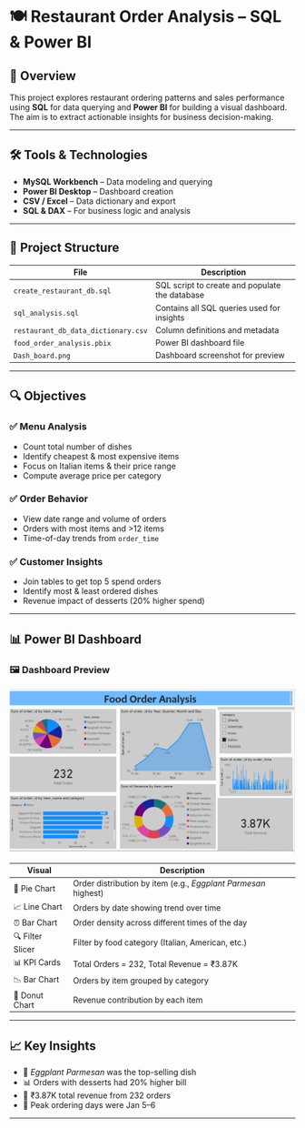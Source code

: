 # 🍽️ Restaurant Order Analysis – SQL & Power BI

## 📌 Overview
This project explores restaurant ordering patterns and sales performance using **SQL** for data querying and **Power BI** for building a visual dashboard. The aim is to extract actionable insights for business decision-making.

---

## 🛠 Tools & Technologies
- **MySQL Workbench** – Data modeling and querying  
- **Power BI Desktop** – Dashboard creation  
- **CSV / Excel** – Data dictionary and export  
- **SQL & DAX** – For business logic and analysis

---

## 📁 Project Structure

| File | Description |
|------|-------------|
| `create_restaurant_db.sql` | SQL script to create and populate the database |
| `sql_analysis.sql` | Contains all SQL queries used for insights |
| `restaurant_db_data_dictionary.csv` | Column definitions and metadata |
| `food_order_analysis.pbix` | Power BI dashboard file |
| `Dash_board.png` | Dashboard screenshot for preview |

---

## 🔍 Objectives

### ✅ Menu Analysis
- Count total number of dishes  
- Identify cheapest & most expensive items  
- Focus on Italian items & their price range  
- Compute average price per category

### ✅ Order Behavior
- View date range and volume of orders  
- Orders with most items and >12 items  
- Time-of-day trends from `order_time`

### ✅ Customer Insights
- Join tables to get top 5 spend orders  
- Identify most & least ordered dishes  
- Revenue impact of desserts (20% higher spend)

---

## 📊 Power BI Dashboard

### 🖼️ Dashboard Preview

![Dashboard Preview](./Dash_board.png)

| Visual | Description |
|--------|-------------|
| 🥧 Pie Chart | Order distribution by item (e.g., *Eggplant Parmesan* highest) |
| 📈 Line Chart | Orders by date showing trend over time |
| ⏰ Bar Chart | Order density across different times of the day |
| 🔍 Filter Slicer | Filter by food category (Italian, American, etc.) |
| 📊 KPI Cards | Total Orders = 232, Total Revenue = ₹3.87K |
| 📉 Bar Chart | Orders by item grouped by category |
| 🍩 Donut Chart | Revenue contribution by each item |

---

## 📈 Key Insights
- 🥇 *Eggplant Parmesan* was the top-selling dish  
- 📊 Orders with desserts had 20% higher bill  
- 🧾 ₹3.87K total revenue from 232 orders  
- 📅 Peak ordering days were Jan 5–6  

---
